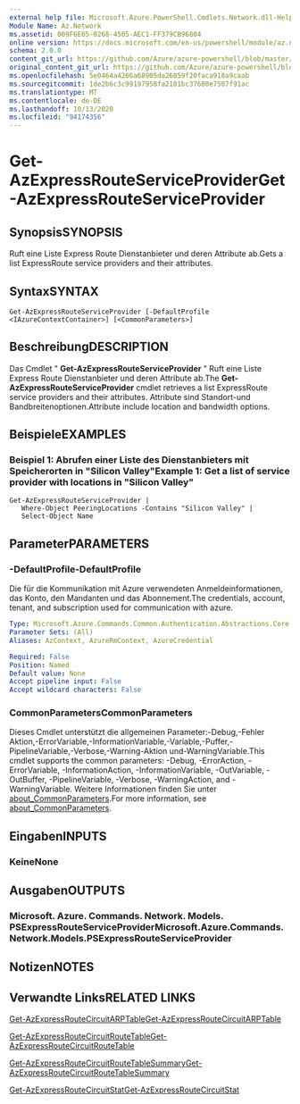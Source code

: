 ```yaml
---
external help file: Microsoft.Azure.PowerShell.Cmdlets.Network.dll-Help.xml
Module Name: Az.Network
ms.assetid: 009F6E65-0268-4505-AEC1-FF379CB96804
online version: https://docs.microsoft.com/en-us/powershell/module/az.network/get-azexpressrouteserviceprovider
schema: 2.0.0
content_git_url: https://github.com/Azure/azure-powershell/blob/master/src/Network/Network/help/Get-AzExpressRouteServiceProvider.md
original_content_git_url: https://github.com/Azure/azure-powershell/blob/master/src/Network/Network/help/Get-AzExpressRouteServiceProvider.md
ms.openlocfilehash: 5e0464a4266a68905da26859f20faca918a9caab
ms.sourcegitcommit: 1de2b6c3c99197958fa2101bc37680e7507f91ac
ms.translationtype: MT
ms.contentlocale: de-DE
ms.lasthandoff: 10/13/2020
ms.locfileid: "94174356"
---
```

# <span data-ttu-id="1126e-101">Get-AzExpressRouteServiceProvider</span><span class="sxs-lookup"><span data-stu-id="1126e-101">Get-AzExpressRouteServiceProvider</span></span>

## <span data-ttu-id="1126e-102">Synopsis</span><span class="sxs-lookup"><span data-stu-id="1126e-102">SYNOPSIS</span></span>
<span data-ttu-id="1126e-103">Ruft eine Liste Express Route Dienstanbieter und deren Attribute ab.</span><span class="sxs-lookup"><span data-stu-id="1126e-103">Gets a list ExpressRoute service providers and their attributes.</span></span>

## <span data-ttu-id="1126e-104">Syntax</span><span class="sxs-lookup"><span data-stu-id="1126e-104">SYNTAX</span></span>

```
Get-AzExpressRouteServiceProvider [-DefaultProfile <IAzureContextContainer>] [<CommonParameters>]
```

## <span data-ttu-id="1126e-105">Beschreibung</span><span class="sxs-lookup"><span data-stu-id="1126e-105">DESCRIPTION</span></span>
<span data-ttu-id="1126e-106">Das Cmdlet " **Get-AzExpressRouteServiceProvider** " Ruft eine Liste Express Route Dienstanbieter und deren Attribute ab.</span><span class="sxs-lookup"><span data-stu-id="1126e-106">The **Get-AzExpressRouteServiceProvider** cmdlet retrieves a list ExpressRoute service providers and their attributes.</span></span> <span data-ttu-id="1126e-107">Attribute sind Standort-und Bandbreitenoptionen.</span><span class="sxs-lookup"><span data-stu-id="1126e-107">Attribute include location and bandwidth options.</span></span>

## <span data-ttu-id="1126e-108">Beispiele</span><span class="sxs-lookup"><span data-stu-id="1126e-108">EXAMPLES</span></span>

### <span data-ttu-id="1126e-109">Beispiel 1: Abrufen einer Liste des Dienstanbieters mit Speicherorten in "Silicon Valley"</span><span class="sxs-lookup"><span data-stu-id="1126e-109">Example 1: Get a list of service provider with locations in "Silicon Valley"</span></span>
```
Get-AzExpressRouteServiceProvider |
   Where-Object PeeringLocations -Contains "Silicon Valley" |
   Select-Object Name
```

## <span data-ttu-id="1126e-110">Parameter</span><span class="sxs-lookup"><span data-stu-id="1126e-110">PARAMETERS</span></span>

### <span data-ttu-id="1126e-111">-DefaultProfile</span><span class="sxs-lookup"><span data-stu-id="1126e-111">-DefaultProfile</span></span>
<span data-ttu-id="1126e-112">Die für die Kommunikation mit Azure verwendeten Anmeldeinformationen, das Konto, den Mandanten und das Abonnement.</span><span class="sxs-lookup"><span data-stu-id="1126e-112">The credentials, account, tenant, and subscription used for communication with azure.</span></span>

```yaml
Type: Microsoft.Azure.Commands.Common.Authentication.Abstractions.Core.IAzureContextContainer
Parameter Sets: (All)
Aliases: AzContext, AzureRmContext, AzureCredential

Required: False
Position: Named
Default value: None
Accept pipeline input: False
Accept wildcard characters: False
```

### <span data-ttu-id="1126e-113">CommonParameters</span><span class="sxs-lookup"><span data-stu-id="1126e-113">CommonParameters</span></span>
<span data-ttu-id="1126e-114">Dieses Cmdlet unterstützt die allgemeinen Parameter:-Debug,-Fehler Aktion,-ErrorVariable,-InformationVariable,-Variable,-Puffer,-PipelineVariable,-Verbose,-Warning-Aktion und-WarningVariable.</span><span class="sxs-lookup"><span data-stu-id="1126e-114">This cmdlet supports the common parameters: -Debug, -ErrorAction, -ErrorVariable, -InformationAction, -InformationVariable, -OutVariable, -OutBuffer, -PipelineVariable, -Verbose, -WarningAction, and -WarningVariable.</span></span> <span data-ttu-id="1126e-115">Weitere Informationen finden Sie unter [about_CommonParameters](http://go.microsoft.com/fwlink/?LinkID=113216).</span><span class="sxs-lookup"><span data-stu-id="1126e-115">For more information, see [about_CommonParameters](http://go.microsoft.com/fwlink/?LinkID=113216).</span></span>

## <span data-ttu-id="1126e-116">Eingaben</span><span class="sxs-lookup"><span data-stu-id="1126e-116">INPUTS</span></span>

### <span data-ttu-id="1126e-117">Keine</span><span class="sxs-lookup"><span data-stu-id="1126e-117">None</span></span>

## <span data-ttu-id="1126e-118">Ausgaben</span><span class="sxs-lookup"><span data-stu-id="1126e-118">OUTPUTS</span></span>

### <span data-ttu-id="1126e-119">Microsoft. Azure. Commands. Network. Models. PSExpressRouteServiceProvider</span><span class="sxs-lookup"><span data-stu-id="1126e-119">Microsoft.Azure.Commands.Network.Models.PSExpressRouteServiceProvider</span></span>

## <span data-ttu-id="1126e-120">Notizen</span><span class="sxs-lookup"><span data-stu-id="1126e-120">NOTES</span></span>

## <span data-ttu-id="1126e-121">Verwandte Links</span><span class="sxs-lookup"><span data-stu-id="1126e-121">RELATED LINKS</span></span>

[<span data-ttu-id="1126e-122">Get-AzExpressRouteCircuitARPTable</span><span class="sxs-lookup"><span data-stu-id="1126e-122">Get-AzExpressRouteCircuitARPTable</span></span>](Get-AzExpressRouteCircuitARPTable.md)

[<span data-ttu-id="1126e-123">Get-AzExpressRouteCircuitRouteTable</span><span class="sxs-lookup"><span data-stu-id="1126e-123">Get-AzExpressRouteCircuitRouteTable</span></span>](Get-AzExpressRouteCircuitRouteTable.md)

[<span data-ttu-id="1126e-124">Get-AzExpressRouteCircuitRouteTableSummary</span><span class="sxs-lookup"><span data-stu-id="1126e-124">Get-AzExpressRouteCircuitRouteTableSummary</span></span>](Get-AzExpressRouteCircuitRouteTableSummary.md)

[<span data-ttu-id="1126e-125">Get-AzExpressRouteCircuitStat</span><span class="sxs-lookup"><span data-stu-id="1126e-125">Get-AzExpressRouteCircuitStat</span></span>](./Get-AzExpressRouteCircuitStat.md)
